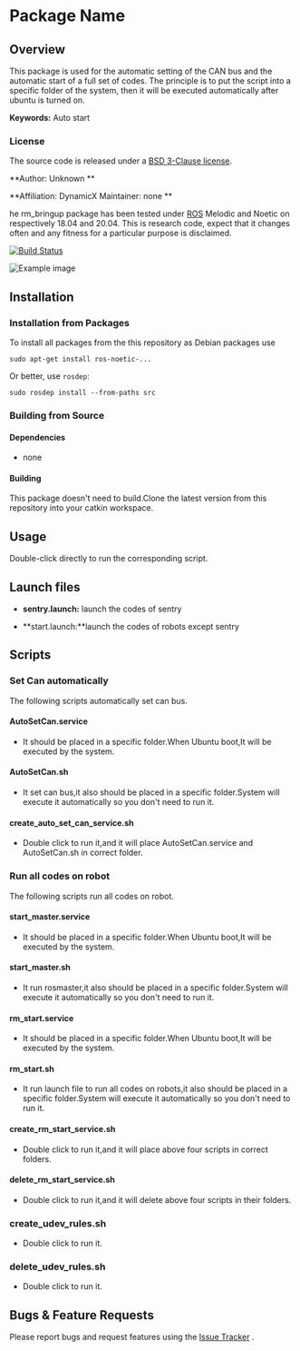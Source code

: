 # Package Name

## Overview

This package is used for the automatic setting of the CAN bus and the automatic start of a full set of codes. The principle is to put the script into a specific folder of the system, then it will be executed automatically after ubuntu is turned on.

**Keywords:** Auto start

### License

The source code is released under a [BSD 3-Clause license](LICENSE).

**Author: Unknown  **

**Affiliation: DynamicX
Maintainer: none **

he rm_bringup package has been tested under [ROS] Melodic and Noetic on respectively 18.04 and 20.04. This is research
code, expect that it changes often and any fitness for a particular purpose is disclaimed.

[![Build Status](http://rsl-ci.ethz.ch/buildStatus/icon?job=ros_best_practices)](http://rsl-ci.ethz.ch/job/ros_best_practices/)

![Example image](doc/example.jpg)

[comment]: <> "### Publications"

[comment]: <> "If you use this work in an academic context, please cite the following publication&#40;s&#41;:"

[comment]: <> "* P. Fankhauser, M. Bloesch, C. Gehring, M. Hutter, and R. Siegwart: **PAPER TITLE**. IEEE/RSJ International Conference"

[comment]: <> "  on Intelligent Robots and Systems &#40;IROS&#41;, 2015. &#40;[PDF]&#40;http://dx.doi.org/10.3929/ethz-a-010173654&#41;&#41;"

[comment]: <> "        @inproceedings{Fankhauser2015,"

[comment]: <> "            author = {Fankhauser, P\'{e}ter and Hutter, Marco},"

[comment]: <> "            booktitle = {IEEE/RSJ International Conference on Intelligent Robots and Systems &#40;IROS&#41;},"

[comment]: <> "            title = {{PAPER TITLE}},"

[comment]: <> "            publisher = {IEEE},"

[comment]: <> "            year = {2015}"

[comment]: <> "        }"

## Installation

### Installation from Packages

To install all packages from the this repository as Debian packages use

    sudo apt-get install ros-noetic-...

Or better, use `rosdep`:

	sudo rosdep install --from-paths src

### Building from Source

#### Dependencies

- none

#### Building

This package doesn't need to build.Clone the latest version from this repository into your catkin workspace.

## Usage

Double-click directly to run the corresponding script.

## Launch files

* **sentry.launch:** launch the codes of sentry

* **start.launch:**launch the codes of robots except sentry

## Scripts

### Set Can automatically

The following scripts automatically set can bus.

#### AutoSetCan.service

* It should be placed in a specific folder.When Ubuntu boot,It will be executed by the system.

#### AutoSetCan.sh

- It set can bus,it also should be placed in a specific folder.System will execute it automatically so you  don't need to run it.

#### create_auto_set_can_service.sh

* Double click to run it,and it will place AutoSetCan.service and AutoSetCan.sh in correct folder.

### Run all  codes on robot

The following scripts run all codes on  robot.

#### start_master.service

- It should be placed in a specific folder.When Ubuntu boot,It will be executed by the system.

#### start_master.sh

- It run rosmaster,it also should be placed in a specific folder.System will execute it automatically so you  don't need to run it.

#### rm_start.service

- It should be placed in a specific folder.When Ubuntu boot,It will be executed by the system.

#### rm_start.sh

- It run launch file to run all codes on robots,it also should be placed in a specific folder.System will execute it automatically so you  don't need to run it.

#### create_rm_start_service.sh

- Double click to run it,and it will place above four scripts in correct folders.

#### delete_rm_start_service.sh

- Double click to run it,and it will delete above four scripts in their folders.

### create_udev_rules.sh

- Double click to run it.

### delete_udev_rules.sh

- Double click to run it.

## Bugs & Feature Requests

Please report bugs and request features using the [Issue Tracker](https://github.com/gdut-dynamic-x/rm_template/issues)
.


[ROS]: http://www.ros.org

[rviz]: http://wiki.ros.org/rviz

[Eigen]: http://eigen.tuxfamily.org

[std_srvs/Trigger]: http://docs.ros.org/api/std_srvs/html/srv/Trigger.html

[sensor_msgs/Temperature]: http://docs.ros.org/api/sensor_msgs/html/msg/Temperature.html
